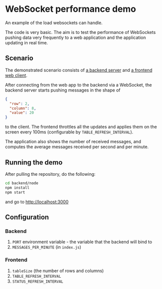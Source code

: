 # WebSocket performance demo

An example of the load websockets can handle.

The code is very basic. The aim is to test the performance of WebSockets pushing data very
frequently to a web application and the application updating in real time.

## Scenario

The demonstrated scenario consists of [a backend server](./backend/node) and [a frontend web client](./frontend).

After connecting from the web app to the backend via a WebSocket, the backend server starts pushing
messages in the shape of

```json
{
  "row": 2,
  "column": 8,
  "value": 20
}
```

to the client. The frontend throttles all the updates and applies them on the screen every 100ms
(configurable by `TABLE_REFRESH_INTERVAL`).

The application also shows the number of received messages, and computes the average messages
received per second and per minute.

## Running the demo

After pulling the repository, do the following:

```sh
cd backend/node
npm install
npm start
```

and go to <http://localhost:3000>

## Configuration

### Backend

1. `PORT` environment variable - the variable that the backend will bind to
2. `MESSAGES_PER_MINUTE` (in `index.js`)

### Frontend

1. `tableSize` (the number of rows and columns)
2. `TABLE_REFRESH_INTERVAL`
3. `STATUS_REFRESH_INTERVAL`
